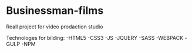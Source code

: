 # Businessman-films

Reall project for video prodaction studio

Technologes for bilding:
-HTML5
-CSS3
-JS
-JQUERY
-SASS
-WEBPACK
-GULP
-NPM